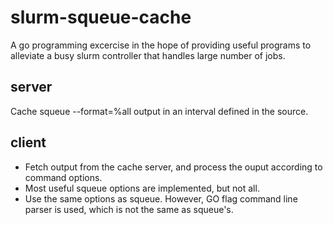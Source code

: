 # slurm-squeue-cache
A go programming excercise in the hope of providing useful programs to alleviate a busy slurm controller that handles large number of jobs.

## server
Cache squeue --format=%all output in an interval defined in the source.

## client
- Fetch output from the cache server, and process the ouput according to command options.
- Most useful squeue options are implemented, but not all.
- Use the same options as squeue. However, GO flag command line parser is used, which is not the same as squeue's.
